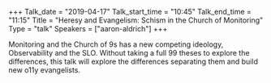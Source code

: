 +++
Talk_date = "2019-04-17"
Talk_start_time = "10:45"
Talk_end_time = "11:15"
Title = "Heresy and Evangelism: Schism in the Church of Monitoring"
Type = "talk"
Speakers = ["aaron-aldrich"]
+++

Monitoring and the Church of 9s has a new competing ideology, Observability and the SLO. Without taking a full 99 theses to explore the differences, this talk will explore the differences separating them and build new o11y evangelists.